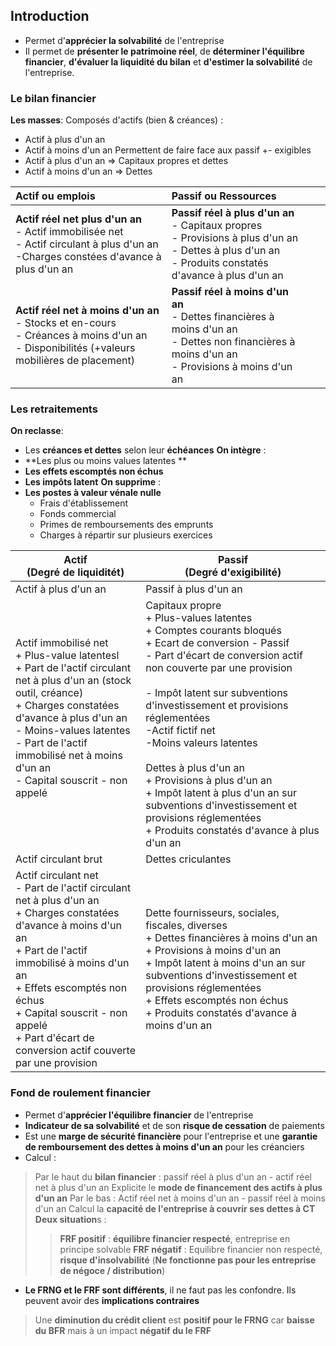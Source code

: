 ## Introduction
- Permet d'**apprécier la solvabilité** de l'entreprise
- Il permet de **présenter le patrimoine réel**, de **déterminer l'équilibre financier**, **d'évaluer la liquidité du bilan** et **d'estimer la solvabilité** de l'entreprise.

### Le bilan financier
**Les masses**:
Composés d'actifs (bien & créances) :
- Actif à plus d'un an
- Actif à moins d'un an
Permettent de faire face aux passif +- exigibles
- Actif à plus d'un an => Capitaux propres et dettes
- Actif à moins d'un an => Dettes

| Actif ou emplois                                                                                                             | Passif ou Ressources                                                                                                              |     |     |
|:---------------------------------------------------------------------------------------------------------------------------- |:--------------------------------------------------------------------------------------------------------------------------------- | --- | --- |
| **Actif réel net  plus d'un an**<br>- Actif immobilisée net <br>- Actif circulant à plus d'un an<br>-Charges constées d'avance à plus d'un an   | **Passif réel à plus d'un an**<br>- Capitaux propres<br>- Provisions à plus d'un an<br>- Dettes à plus d'un an<br>- Produits constatés d'avance à plus d'un an |     |     |
| **Actif réel net à moins d'un an**<br>- Stocks et en-cours<br>- Créances à moins d'un an<br>- Disponibilités (+valeurs mobilières de placement) | **Passif réel à moins d'un an**<br>- Dettes financières à moins d'un an<br>- Dettes non financières à moins d'un an<br>- Provisions à moins d'un an                    |     |     |

### Les retraitements
**On reclasse**:
- Les **créances et dettes** selon leur **échéances**
**On intègre** :
- **Les plus ou moins values latentes **
- **Les effets escomptés non échus**
- **Les impôts latent**
**On supprime** :
- **Les postes à valeur vénale nulle**
	- Frais d'établissement
	- Fonds commercial
	- Primes de remboursements des emprunts
	- Charges à répartir sur plusieurs exercices

<table><thead><tr><th>Actif<br>(Degré de liquiditét)</th><th>Passif<br>(Degré d'exigibilité)<br></th></tr></thead><tbody><tr><td>Actif à plus d'un an</td><td>Passif à plus d'un an <br></td></tr><tr><td>Actif immobilisé net <br>+ Plus-value latentesl<br>+ Part de l'actif circulant net à plus d'un an (stock outil, créance)<br>+ Charges constatées d'avance à plus d'un an<br>- Moins-values latentes<br>- Part de l'actif immobilisé net à moins d'un an<br>- Capital souscrit - non appelé<br><br></td><td>Capitaux propre<br>+ Plus-values latentes<br>+ Comptes courants bloqués<br>+ Ecart de conversion - Passif<br>- Part d'écart de conversion actif non couverte par une provision<br><br>- Impôt latent sur subventions d'investissement et provisions réglementées<br>-Actif fictif net<br>-Moins valeurs latentes<br><br>Dettes à plus d'un an<br>+ Provisions à plus d'un an<br>+ Impôt latent à plus d'un an sur subventions d'investissement et provisions réglementées<br>+ Produits constatés d'avance à plus d'un an</td></tr><tr><td>Actif circulant brut</td><td>Dettes criculantes<br></td></tr><tr><td>Actif circulant net <br>- Part de l'actif circulant net à plus d'un an<br>+ Charges constatées d'avance à moins d'un an<br>+ Part de l'actif immobilisé à moins d'un an<br>+ Effets escomptés non échus<br>+ Capital souscrit - non appelé<br>+ Part d'écart de conversion actif couverte par une provision</td><td>Dette fournisseurs, sociales, fiscales, diverses<br>+ Dettes financières à moins d'un an<br>+ Provisions à moins d'un an<br>+ Impôt latent à moins d'un an sur subventions d'investissement et provisions réglementées<br>+ Effets escomptés non échus<br>+ Produits constatés d'avance à moins d'un an</td></tr></tbody></table>


### Fond de roulement financier
- Permet d'**apprécier l'équilibre financier** de l'entreprise
- **Indicateur de sa solvabilité** et de son **risque de cessation** de paiements
- Est une **marge de sécurité financière** pour l'entreprise et une **garantie de remboursement des dettes à moins d'un an** pour les créanciers
- Calcul :
> Par le haut du **bilan financier** : passif réel à plus d'un an - actif réel net à plus d'un an 
> Explicite le **mode de financement des actifs à plus d'un an**
> Par le bas : Actif réel net à moins d'un an - passif réel à moins d'un an
> Calcul la **capacité de l'entreprise à couvrir ses dettes à CT**
> **Deux situation**s : 
>> **FRF positif** : **équilibre financier respecté**, entreprise en principe solvable
>> **FRF négatif** : Equilibre financier non respecté, **risque d'insolvabilité**  (**Ne fonctionne pas pour les entreprise de négoce / distribution**)
- **Le FRNG et le FRF sont différents**, il ne faut pas les confondre. Ils peuvent avoir des **implications contraires**
> Une **diminution du crédit client** est **positif pour le FRNG** car **baisse du BFR** mais à un impact **négatif du le FRF**